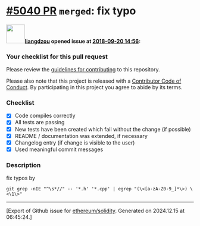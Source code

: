 # [\#5040 PR](https://github.com/ethereum/solidity/pull/5040) `merged`: fix typo

#### <img src="https://avatars.githubusercontent.com/u/1409883?u=1f49863b1110007dee59da22e445c97f4cb93ffc&v=4" width="50">[liangdzou](https://github.com/liangdzou) opened issue at [2018-09-20 14:56](https://github.com/ethereum/solidity/pull/5040):

### Your checklist for this pull request

Please review the [guidelines for contributing](http://solidity.readthedocs.io/en/latest/contributing.html) to this repository.

Please also note that this project is released with a [Contributor Code of Conduct](CONDUCT.md). By participating in this project you agree to abide by its terms.

### Checklist
- [x] Code compiles correctly
- [x] All tests are passing
- [x] New tests have been created which fail without the change (if possible)
- [x] README / documentation was extended, if necessary
- [x] Changelog entry (if change is visible to the user)
- [x] Used meaningful commit messages

### Description

fix typos by
```
git grep -nIE "^\s*//" -- '*.h' '*.cpp' | egrep "(\<[a-zA-Z0-9_]*\>) \<\1\>"
```





-------------------------------------------------------------------------------



[Export of Github issue for [ethereum/solidity](https://github.com/ethereum/solidity). Generated on 2024.12.15 at 06:45:24.]
